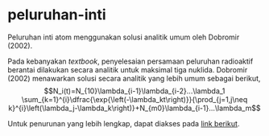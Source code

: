 # peluruhan-inti
Peluruhan inti atom menggunakan solusi analitik umum oleh Dobromir (2002).

Pada kebanyakan _textbook_, penyelesaian persamaan peluruhan radioaktif berantai dilakukan secara analitik untuk maksimal tiga nuklida. Dobromir (2002) menawarkan solusi secara analitik yang lebih umum sebagai berikut,
$$N_i(t)=N_{10}\lambda_{i-1}\lambda_{i-2}...\lambda_1 \sum_{k=1}^{i}\dfrac{\exp{\left(-\lambda_kt\right)}}{\prod_{j=1,j\neq k}^{i}\left(\lambda_j-\lambda_k\right)}+N_{m0}\lambda_{i-1}...\lambda_m$$

Untuk penurunan yang lebih lengkap, dapat diakses pada [link berikut](https://pubs.aip.org/aapt/ajp/article-abstract/70/4/444/1042385/Short-solution-of-the-radioactive-decay-chain?redirectedFrom=fulltext).
